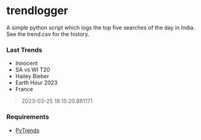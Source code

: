 # trendlogger
A simple python script which logs the top five searches of the day in India.<br>See the trend.csv for the history.<br>

<!-- Last Trends -->
### Last Trends
* Innocent
* SA vs WI T20
* Hailey Bieber
* Earth Hour 2023
* France
> 2023-03-25 18:15:20.881171

<!-- Requirements -->
### Requirements
* [PyTrends](https://github.com/dreyco676/pytrends)
